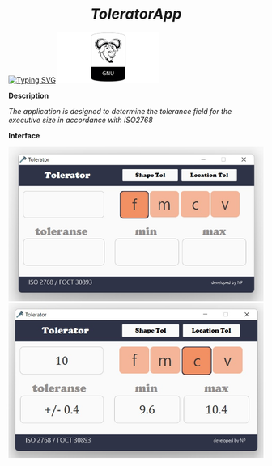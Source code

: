 #  <h1 align="center"> *ToleratorApp*

[![Typing SVG](https://readme-typing-svg.herokuapp.com?color=%78955&lines=ISO+2768+/+GOST+30893+     )](https://git.io/typing-svg)
<img height="100" src="/resources/description/GNU.png" title="LICENCE" width="200"/>

**Description**

*The application is designed to determine the tolerance field for the executive size in accordance with ISO2768*

**Interface**

<img src="/resources/description/TolApp1.jpg"/>
<img src="/resources/description/TolApp2.jpg"/>
